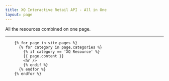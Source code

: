 ```yaml
---
title: XQ Interactive Retail API - All in One
layout: page
---
```


All the resources combined on one page.

<!-- NOTE: needs work, included snippets aren't being rendered; need to run through a render tag -->

<hr />

	    {% for page in site.pages %}
	      {% for category in page.categories %}
	        {% if category == 'XQ Resource' %}
	        {{ page.content }}
	        <hr />
	        {% endif %}
	      {% endfor %}
	    {% endfor %}